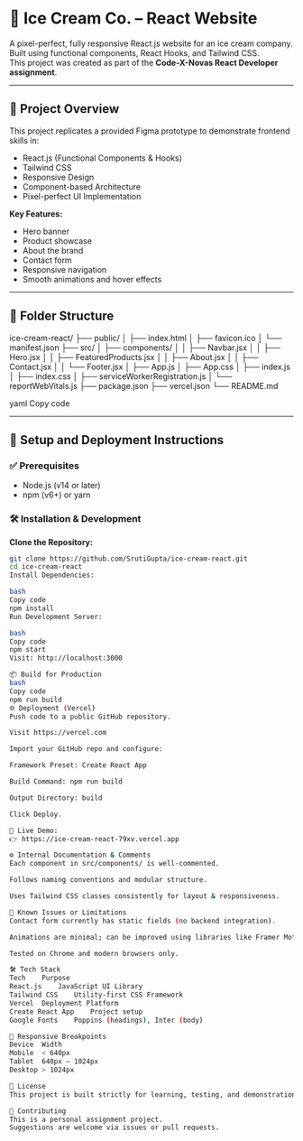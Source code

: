 # 🍦 Ice Cream Co. – React Website

A pixel-perfect, fully responsive React.js website for an ice cream company. Built using functional components, React Hooks, and Tailwind CSS.  
This project was created as part of the **Code-X-Novas React Developer assignment**.

---

## 📌 Project Overview

This project replicates a provided Figma prototype to demonstrate frontend skills in:

- React.js (Functional Components & Hooks)
- Tailwind CSS
- Responsive Design
- Component-based Architecture
- Pixel-perfect UI Implementation

**Key Features:**

- Hero banner
- Product showcase
- About the brand
- Contact form
- Responsive navigation
- Smooth animations and hover effects

---

## 📁 Folder Structure

ice-cream-react/
├── public/
│ ├── index.html
│ ├── favicon.ico
│ └── manifest.json
├── src/
│ ├── components/
│ │ ├── Navbar.jsx
│ │ ├── Hero.jsx
│ │ ├── FeaturedProducts.jsx
│ │ ├── About.jsx
│ │ ├── Contact.jsx
│ │ └── Footer.jsx
│ ├── App.js
│ ├── App.css
│ ├── index.js
│ ├── index.css
│ ├── serviceWorkerRegistration.js
│ └── reportWebVitals.js
├── package.json
├── vercel.json
└── README.md

yaml
Copy code

---

## 🚀 Setup and Deployment Instructions

### ✅ Prerequisites

- Node.js (v14 or later)
- npm (v6+) or yarn

### 🛠 Installation & Development

**Clone the Repository:**

```bash
git clone https://github.com/SrutiGupta/ice-cream-react.git
cd ice-cream-react
Install Dependencies:

bash
Copy code
npm install
Run Development Server:

bash
Copy code
npm start
Visit: http://localhost:3000

📦 Build for Production
bash
Copy code
npm run build
🌐 Deployment (Vercel)
Push code to a public GitHub repository.

Visit https://vercel.com

Import your GitHub repo and configure:

Framework Preset: Create React App

Build Command: npm run build

Output Directory: build

Click Deploy.

🔗 Live Demo:
👉 https://ice-cream-react-79xv.vercel.app

⚙️ Internal Documentation & Comments
Each component in src/components/ is well-commented.

Follows naming conventions and modular structure.

Uses Tailwind CSS classes consistently for layout & responsiveness.

🧩 Known Issues or Limitations
Contact form currently has static fields (no backend integration).

Animations are minimal; can be improved using libraries like Framer Motion.

Tested on Chrome and modern browsers only.

🛠 Tech Stack
Tech	Purpose
React.js	JavaScript UI Library
Tailwind CSS	Utility-first CSS Framework
Vercel	Deployment Platform
Create React App	Project setup
Google Fonts	Poppins (headings), Inter (body)

📱 Responsive Breakpoints
Device	Width
Mobile	< 640px
Tablet	640px – 1024px
Desktop	> 1024px

📄 License
This project is built strictly for learning, testing, and demonstration purposes during the Code-X-Novas selection process.

🤝 Contributing
This is a personal assignment project.
Suggestions are welcome via issues or pull requests.
